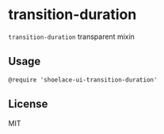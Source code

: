 # transition-duration

`transition-duration` transparent mixin

## Usage

```stylus
@require 'shoelace-ui-transition-duration'
```

## License

MIT
